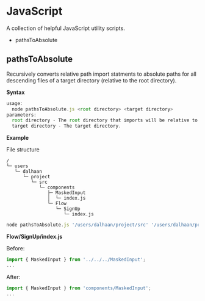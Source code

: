 
# JavaScript

A collection of helpful JavaScript utility scripts.

* pathsToAbsolute

## pathsToAbsolute

Recursively converts relative path import statments to absolute paths for all descending files of a target directory (relative to the root directory).

**Syntax**

```javascript
usage:
  node pathsToAbsolute.js <root directory> <target directory>
parameters:
  root directory - The root directory that imports will be relative to.
  target directory - The target directory.
```

**Example**

File structure

```
/
└─ users
   └─ dalhaan
      └─ project
         └─ src
            └─ components
               ├─ MaskedInput
               │  └─ index.js
               └─ Flow
                  └─ SignUp
                     └─ index.js
```

```javascript
node pathsToAbsolute.js '/users/dalhaan/project/src' '/users/dalhaan/project/src/components'
```

**Flow/SignUp/index.js**

Before:

```javascript
import { MaskedInput } from '../../../MaskedInput';
...
```

After:

```javascript
import { MaskedInput } from 'components/MaskedInput';
...
```
